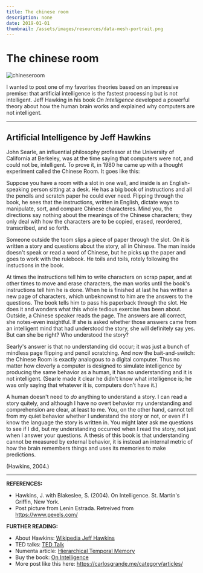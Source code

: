 ```yaml
---
title: The chinese room
description: none
date: 2019-01-01
thumbnail: /assets/images/resources/data-mesh-portrait.png
---
```


# The chinese room

![chineseroom](https://carlosgrande.me/wp-content/uploads/2020/02/ChineseRoom_Square.jpg)

I wanted to post one of my favorites theories based on an impressive premise: that artificial intelligence is the fastest processing but is not intelligent. Jeff Hawking in his book *On Intelligence* developed a powerful theory about how the human brain works and explained why computers are not intelligent.

---

## Artificial Intelligence by Jeff Hawkins

John Searle, an influential philosophy professor at the University of California at Berkeley, was at the time saying that computers were not, and could not be, intelligent. To prove it, in 1980 he came up with a thought experiment called the Chinese Room. It goes like this:

Suppose you have a room with a slot in one wall, and inside is an English-speaking person sitting at a desk. He has a big book of instructions and all the pencils and scratch paper he could ever need. Flipping through the book, he sees that the instructions, written in English, dictate ways to manipulate, sort, and compare Chinese characteres. Mind you, the directions say nothing about the meanings of the Chinese characters; they only deal with how the characters are to be copied, erased, reordered, transcribed, and so forth.

Someone outside the toom slips a piece of paper through the slot. On it is written a story and questions about the story, all in Chinese. The man inside doesn't speak or read a word of Chinese, but he picks up the paper and goes to work with the rulebook. He toils and toils, rotely following the instuctions in the book.

At times the instructions tell him to write characters on scrap paper, and at other times to move and erase characters, the man works until the book's instructions tell him he is done. When he is finished at last he has written a new page of characters, which unbeknownst to him are the answers to the questions. The book tells him to pass his paperback through the slot. He does it and wonders what this whole tedious exercise has been about. Outside, a Chinese speaker reads the page. The answers are all correct, she notes-even insightful. If she is asked whether those answers came from an intelligent mind that had understood the story, she will definitely say yes. But can she be right? Who understood the story?

Searly's answer is that no understanding did occur; it was just a bunch of mindless page flipping and pencil scratching. And now the bait-and-switch: the Chinese Room is exactly analogous to a digital computer. Thus no matter how cleverly a computer is designed to simulate intelligence by producing the same behavior as a human, it has no understanding and it is not intelligent. (Searle made it clear he didn't know what intelligence is; he was only saying that whatever it is, computers don't have it.)

A human doesn't need to *do* anything to understand a story. I can read a story quitely, and although I have no overt behavior my understanding and comprehension are clear, at least to me. You, on the other hand, cannot tell from my quiet behavior whether I understand the story or not, or even if I know the language the story is written in. You might later ask me questions to see if I did, but my understanding occurred when I read the story, not just when I answer your questions. A thesis of this book is that understanding cannot be measured by external behavior, it is instead an internal metric of how the brain remembers things and uses its memories to make predictions.

(Hawkins, 2004.)

---

**REFERENCES:**

- Hawkins, J. with Blakeslee, S. (2004). On Intelligence. St. Martin's Griffin, New York.
- Post picture from Lenin Estrada. Retreived from https://www.pexels.com/

**FURTHER READING:**
- About Hawkins: [Wikipedia Jeff Hawkins](https://es.wikipedia.org/wiki/Jeff_Hawkins "Wikipedia Jeff Hawkins")
- TED talks: [TED Talk](https://www.ted.com/talks/jeff_hawkins_how_brain_science_will_change_computing "TED Talk")
- Numenta article: [Hierarchical Temporal Memory](https://web.archive.org/web/20110626223548/http://www.numenta.com/htm-overview/education/Numenta_HTM_Concepts.pdf "Hierarchical Temporal Memory")
- Buy the book: [On Intelligence](https://www.amazon.es/Intelligence-Understanding-Creation-Intelligent-Machines/dp/0805078533 "On Intelligence")
- More post like this here: https://carlosgrande.me/category/articles/